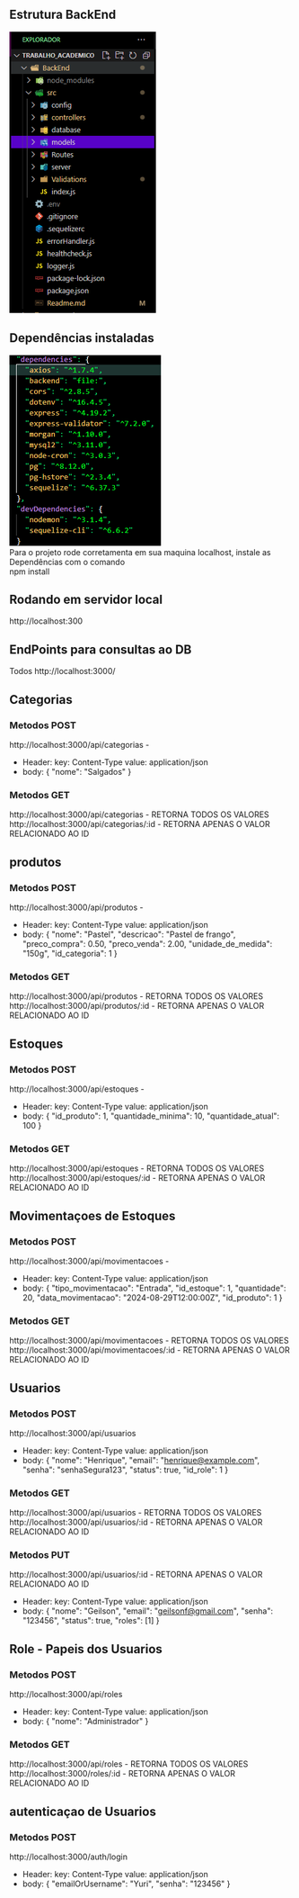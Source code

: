 ## Estrutura BackEnd
 <img src="../BackEnd/src/assets/EstrturaProjeto.png" >

 ## Dependências instaladas
 <img src="../BackEnd/src/assets/InstallDepend.png" >
<br>
Para o projeto rode corretamenta em sua maquina localhost, instale as Dependências com o comando <br>
npm install

## Rodando em servidor local 
http://localhost:300

## EndPoints para consultas ao DB
Todos http://localhost:3000/

## Categorias
 ### Metodos POST 
http://localhost:3000/api/categorias - 
- Header: key: Content-Type  value: application/json <br>
- body: 
{
  "nome": "Salgados"
}

 ### Metodos GET 
http://localhost:3000/api/categorias - RETORNA TODOS OS VALORES <br>
http://localhost:3000/api/categorias/:id - RETORNA APENAS O VALOR RELACIONADO AO ID <br> 

## produtos
 ### Metodos POST 
http://localhost:3000/api/produtos - 
- Header: key: Content-Type  value: application/json <br>
- body: 
{
  "nome": "Pastel",
  "descricao": "Pastel de frango",
  "preco_compra": 0.50,
  "preco_venda": 2.00,
  "unidade_de_medida": "150g",
  "id_categoria": 1
}

 ### Metodos GET 
http://localhost:3000/api/produtos - RETORNA TODOS OS VALORES <br>
http://localhost:3000/api/produtos/:id - RETORNA APENAS O VALOR RELACIONADO AO ID <br> 

 
## Estoques
 ### Metodos POST 
http://localhost:3000/api/estoques - 
- Header: key: Content-Type  value: application/json <br>
- body: 
{
  "id_produto": 1,
  "quantidade_minima": 10,
  "quantidade_atual": 100
}

 ### Metodos GET 
http://localhost:3000/api/estoques - RETORNA TODOS OS VALORES <br>
http://localhost:3000/api/estoques/:id - RETORNA APENAS O VALOR RELACIONADO AO ID <br> 


## Movimentaçoes de Estoques
 ### Metodos POST 
http://localhost:3000/api/movimentacoes - 
- Header: key: Content-Type  value: application/json <br>
- body: 
{
  "tipo_movimentacao": "Entrada",
  "id_estoque": 1,
  "quantidade": 20,
  "data_movimentacao": "2024-08-29T12:00:00Z",
  "id_produto": 1
}

 ### Metodos GET 
http://localhost:3000/api/movimentacoes - RETORNA TODOS OS VALORES <br>
http://localhost:3000/api/movimentacoes/:id - RETORNA APENAS O VALOR RELACIONADO AO ID <br> 


## Usuarios 
 ### Metodos POST 
http://localhost:3000/api/usuarios
- Header: key: Content-Type  value: application/json <br>
- body: 
{
  "nome": "Henrique",
  "email": "henrique@example.com",
  "senha": "senhaSegura123",
  "status": true,
  "id_role": 1
}

 ### Metodos GET 
http://localhost:3000/api/usuarios - RETORNA TODOS OS VALORES <br>
http://localhost:3000/api/usuarios/:id - RETORNA APENAS O VALOR RELACIONADO AO ID <br> 


### Metodos PUT 
http://localhost:3000/api/usuarios/:id - RETORNA APENAS O VALOR RELACIONADO AO ID <br> 
- Header: key: Content-Type  value: application/json <br>
- body: 
{
    "nome": "Geilson",
    "email": "geilsonf@gmail.com",
    "senha": "123456", 
    "status": true,
    "roles": [1] 
}


## Role - Papeis dos Usuarios 
 ### Metodos POST 
http://localhost:3000/api/roles
- Header: key: Content-Type  value: application/json <br>
- body: 
{
  "nome": "Administrador"
}

 ### Metodos GET 
http://localhost:3000/api/roles - RETORNA TODOS OS VALORES <br>
http://localhost:3000/roles/:id - RETORNA APENAS O VALOR RELACIONADO AO ID <br> 

 

## autenticaçao de Usuarios 
 ### Metodos POST 
http://localhost:3000/auth/login
- Header: key: Content-Type  value: application/json <br>
- body: 
{
  "emailOrUsername": "Yuri",
  "senha": "123456"
}

